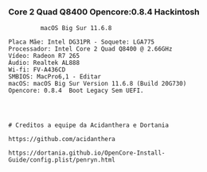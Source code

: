### Core 2 Quad Q8400 Opencore:0.8.4 Hackintosh

             macOS Big Sur 11.6.8



  ``` Plataforma: Desktop | Yonah, Conroe and Penryn
Placa Mãe: Intel DG31PR - Soquete: LGA775
Processador: Intel Core 2 Quad Q8400 @ 2.66GHz
Vídeo: Radeon R7 265 
Áudio: Realtek AL888
Wi-fi: FV-A436CD
SMBIOS: MacPro6,1 - Editar
macOS: macOS Big Sur Version 11.6.8 (Build 20G730) 
Opencore: 0.8.4  Boot Legacy Sem UEFI. 




# Creditos a equipe da Acidanthera e Dortania

https://github.com/acidanthera

https://dortania.github.io/OpenCore-Install-Guide/config.plist/penryn.html
